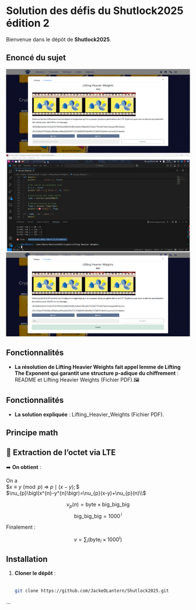 # Solution des défis du Shutlock2025 édition 2

Bienvenue dans le dépôt de **Shutlock2025**.

## Enoncé du sujet
![image](assets/images/enonce.png)
![image](assets/images/execution.png)
![image](assets/images/solution.png)


## Fonctionnalités

- **La résolution de Lifting Heavier Weights fait appel lemme de Lifting The Exponent qui garantit une structure p-adique du chiffrement** : README et Lifting Heavier Weights (Fichier PDF).🖼️ 

## Fonctionnalités

- **La solution expliquée** : Lifting_Heavier_Weights (Fichier PDF).

## Principe math
## 🧮 Extraction de l’octet via LTE

 

➡️ **On obtient** :

On a  
$$x \equiv y \pmod p \;\Longrightarrow\;p \mid (x-y);\$$  
$\nu_{p}\bigl(x^{n}-y^{n}\bigr)=\nu_{p}(x-y)+\nu_{p}(n)\\$

$$\nu_{p}(n)=\text{byte}\times\text{big\_big\_big}$$
$$\text{big\_big\_big}=1000^{\,i}$$

Finalement :

$$
v=\sum_{i}\bigl(\text{byte}_{i}\times1000^{i}\bigr)
$$

## Installation

1. **Cloner le dépôt** :
   ```bash

   git clone https://github.com/JackeOLantern/Shutlock2025.git

...
